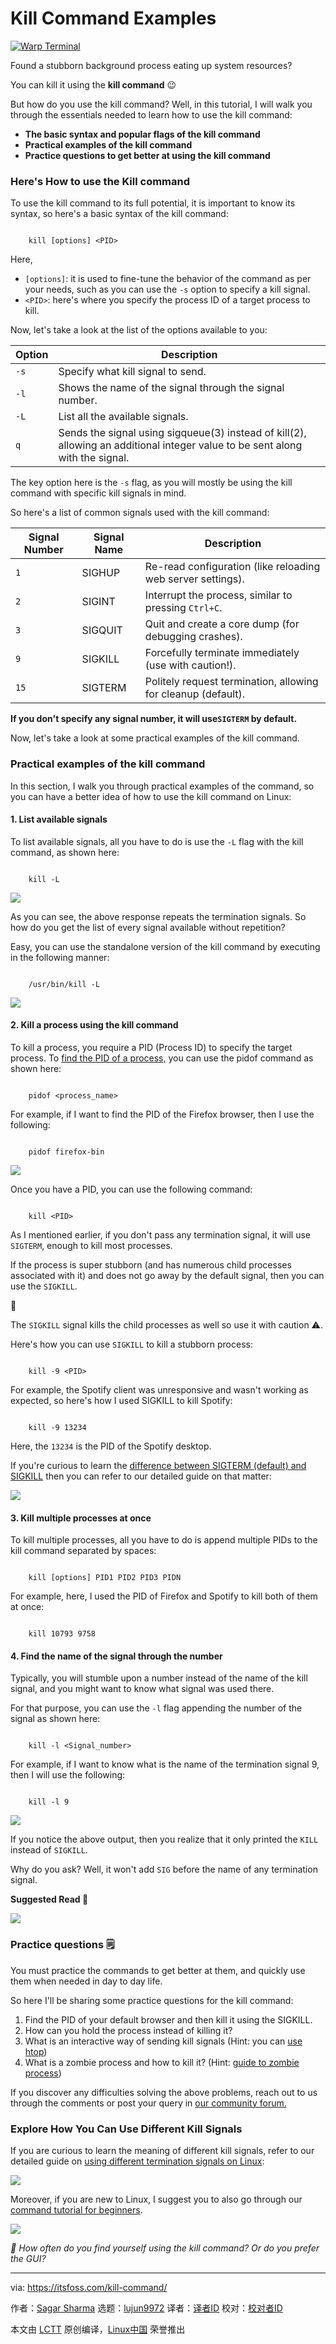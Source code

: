 [#]: subject: "Kill Command Examples"
[#]: via: "https://itsfoss.com/kill-command/"
[#]: author: "Sagar Sharma https://itsfoss.com/author/sagar/"
[#]: collector: "lujun9972/lctt-scripts-1705972010"
[#]: translator: " "
[#]: reviewer: " "
[#]: publisher: " "
[#]: url: " "

Kill Command Examples
======

[![Warp Terminal][1]][2]

Found a stubborn background process eating up system resources?

You can kill it using the **kill command** 😉

But how do you use the kill command? Well, in this tutorial, I will walk you through the essentials needed to learn how to use the kill command:

  * **The basic syntax and popular flags of the kill command**
  * **Practical examples of the kill command**
  * **Practice questions to get better at using the kill command**



### Here's How to use the Kill command

To use the kill command to its full potential, it is important to know its syntax, so here's a basic syntax of the kill command:

```

    kill [options] <PID>

```

Here,

  * `[options]`: it is used to fine-tune the behavior of the command as per your needs, such as you can use the `-s` option to specify a kill signal.
  * `<PID>`: here's where you specify the process ID of a target process to kill.



Now, let's take a look at the list of the options available to you:

Option | Description
---|---
`-s ` | Specify what kill signal to send.
`-l ` | Shows the name of the signal through the signal number.
`-L` | List all the available signals.
`q ` | Sends the signal using sigqueue(3) instead of kill(2), allowing an additional integer value to be sent along with the signal.

The key option here is the `-s` flag, as you will mostly be using the kill command with specific kill signals in mind.

So here's a list of common signals used with the kill command:

**Signal Number** | **Signal Name** | **Description**
---|---|---
`1` | SIGHUP | Re-read configuration (like reloading web server settings).
`2` | SIGINT | Interrupt the process, similar to pressing `Ctrl+C`.
`3` | SIGQUIT | Quit and create a core dump (for debugging crashes).
`9` | SIGKILL | Forcefully terminate immediately (use with caution!).
`15` | SIGTERM | Politely request termination, allowing for cleanup (default).

**If you don't specify any signal number, it will use`SIGTERM` by default.**

Now, let's take a look at some practical examples of the kill command.

### Practical examples of the kill command

In this section, I walk you through practical examples of the command, so you can have a better idea of how to use the kill command on Linux:

#### 1\. List available signals

To list available signals, all you have to do is use the `-L` flag with the kill command, as shown here:

```

    kill -L

```

![][3]

As you can see, the above response repeats the termination signals. So how do you get the list of every signal available without repetition?

Easy, you can use the standalone version of the kill command by executing in the following manner:

```

    /usr/bin/kill -L

```

![][4]

#### 2\. Kill a process using the kill command

To kill a process, you require a PID (Process ID) to specify the target process. To [find the PID of a process,][5] you can use the pidof command as shown here:

```

    pidof <process_name>

```

For example, if I want to find the PID of the Firefox browser, then I use the following:

```

    pidof firefox-bin

```

![][6]

Once you have a PID, you can use the following command:

```

    kill <PID>

```

As I mentioned earlier, if you don't pass any termination signal, it will use `SIGTERM`, enough to kill most processes.

If the process is super stubborn (and has numerous child processes associated with it) and does not go away by the default signal, then you can use the `SIGKILL`.

🚧

The `SIGKILL` signal kills the child processes as well so use it with caution ⚠️.

Here's how you can use `SIGKILL` to kill a stubborn process:

```

    kill -9 <PID>

```

For example, the Spotify client was unresponsive and wasn't working as expected, so here's how I used SIGKILL to kill Spotify:

```

    kill -9 13234

```

Here, the `13234` is the PID of the Spotify desktop.

If you're curious to learn the [difference between SIGTERM (default) and SIGKILL][7] then you can refer to our detailed guide on that matter:

![][8]

#### 3\. Kill multiple processes at once

To kill multiple processes, all you have to do is append multiple PIDs to the kill command separated by spaces:

```

    kill [options] PID1 PID2 PID3 PIDN

```

For example, here, I used the PID of Firefox and Spotify to kill both of them at once:

```

    kill 10793 9758

```

#### 4\. Find the name of the signal through the number

Typically, you will stumble upon a number instead of the name of the kill signal, and you might want to know what signal was used there.

For that purpose, you can use the `-l` flag appending the number of the signal as shown here:

```

    kill -l <Signal_number>

```

For example, if I want to know what is the name of the termination signal 9, then I will use the following:

```

    kill -l 9

```

![][9]

If you notice the above output, then you realize that it only printed the `KILL` instead of `SIGKILL`.

Why do you ask? Well, it won't add `SIG` before the name of any termination signal.

**Suggested Read 📖**

![][10]

### Practice questions 🗒️

You must practice the commands to get better at them, and quickly use them when needed in day to day life.

So here I'll be sharing some practice questions for the kill command:

  1. Find the PID of your default browser and then kill it using the SIGKILL.
  2. How can you hold the process instead of killing it?
  3. What is an interactive way of sending kill signals (Hint: you can [use htop][11])
  4. What is a zombie process and how to kill it? (Hint: [guide to zombie process][12])



If you discover any difficulties solving the above problems, reach out to us through the comments or post your query in [our community forum.][13]

### Explore How You Can Use Different Kill Signals

If you are curious to learn the meaning of different kill signals, refer to our detailed guide on [using different termination signals on Linux][14]:

![][8]

Moreover, if you are new to Linux, I suggest you to also go through our [command tutorial for beginners][15].

![][10]

_💬 How often do you find yourself using the kill command? Or do you prefer the GUI?_

--------------------------------------------------------------------------------

via: https://itsfoss.com/kill-command/

作者：[Sagar Sharma][a]
选题：[lujun9972][b]
译者：[译者ID](https://github.com/译者ID)
校对：[校对者ID](https://github.com/校对者ID)

本文由 [LCTT](https://github.com/LCTT/TranslateProject) 原创编译，[Linux中国](https://linux.cn/) 荣誉推出

[a]: https://itsfoss.com/author/sagar/
[b]: https://github.com/lujun9972
[1]: https://itsfoss.com/assets/images/warp-terminal.webp
[2]: https://www.warp.dev?utm_source=its_foss&utm_medium=display&utm_campaign=linux_launch
[3]: https://itsfoss.com/content/images/2024/02/List-available-options-with-the-kill-command-1.png
[4]: https://itsfoss.com/content/images/2024/02/List-available-kill-signals.png
[5]: https://linuxhandbook.com/find-process-id/
[6]: https://itsfoss.com/content/images/2024/02/Find-the-PID-of-a-process.png
[7]: https://linuxhandbook.com/sigterm-vs-sigkill/
[8]: https://linuxhandbook.com/content/images/size/w256h256/2021/08/Linux-Handbook-New-Logo.png
[9]: https://itsfoss.com/content/images/2024/02/Find-the-name-of-the-termination-signal-with-the-kill-command.png
[10]: https://itsfoss.com/content/images/size/w256h256/2022/12/android-chrome-192x192.png
[11]: https://itsfoss.com/use-htop/
[12]: https://itsfoss.com/kill-zombie-process-linux/
[13]: https://itsfoss.community/
[14]: https://linuxhandbook.com/termination-signals/
[15]: https://itsfoss.com/tag/terminal-basics/
